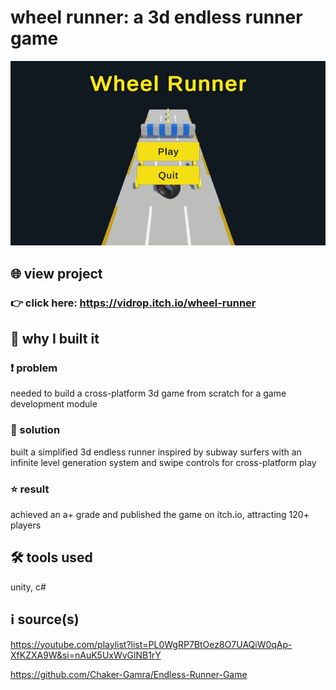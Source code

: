 # wheel runner: a 3d endless runner game
![2](2.png)
## 🌐 view project
### 👉 click here: https://vidrop.itch.io/wheel-runner
## 🎯 why I built it
### ❗ problem
needed to build a cross-platform 3d game from scratch for a game development module
### 🧠 solution
built a simplified 3d endless runner inspired by subway surfers with an infinite level generation system and swipe controls for
cross-platform play
### ⭐ result
achieved an a+ grade and published the game on itch.io, attracting 120+ players
## 🛠️ tools used
unity, c#
## ℹ️ source(s)
https://youtube.com/playlist?list=PL0WgRP7BtOez8O7UAQiW0qAp-XfKZXA9W&si=nAuK5UxWvGlNB1rY

https://github.com/Chaker-Gamra/Endless-Runner-Game